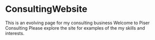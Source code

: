 # ConsultingWebsite
This is an evolving page for my consulting business
Welcome to Piser Consulting 
Please explore the site for examples of the my skills and interests.
